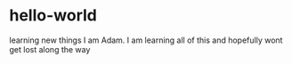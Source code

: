 # hello-world
learning new things
I am Adam. I am learning all 
of this and hopefully wont get
lost along the way
